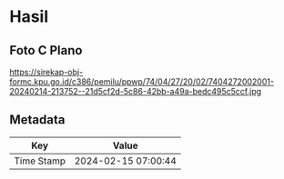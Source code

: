 # Hasil

## Foto C Plano

https://sirekap-obj-formc.kpu.go.id/c386/pemilu/ppwp/74/04/27/20/02/7404272002001-20240214-213752--21d5cf2d-5c86-42bb-a49a-bedc495c5ccf.jpg


## Metadata

| Key        | Value               |
| ---------- | ------------------- |
| Time Stamp | 2024-02-15 07:00:44 |



